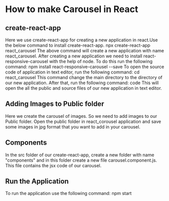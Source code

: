 # How to make Carousel in React
## create-react-app
Here we use create-react-app for creating a new application in react.Use the below command to install create-react-app.
npx create-react-app react_carousel
The above command will create a new application with name react_carousel.
After creating a new application we need to install react-responsive-carousel with the help of node. To do this run the following command:
npm install react-responsive-carousel --save
To open the source code of application in text editor, run the following command:
cd react_carousel
This command change the main directory to the directory of our new application. After that, run the following command:
code
This will open the all the public and source files of our new application in text editor.
## Adding Images to Public folder
Here we create the carousel of images. So we need to add images to our Public folder. Open the public folder in react_corousel application and save some images in jpg format that you want to add in your carousel.
## Components
In the src folder of our create-react-app, create a new folder with name "components" and in this folder create a new file carousel.component.js.
This file contains the jsx code of our carousel.
## Run the Application
To run the application use the following command:
npm start
